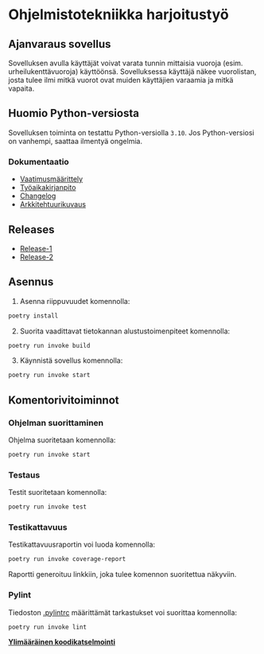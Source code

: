# Ohjelmistotekniikka harjoitustyö

## Ajanvaraus sovellus

Sovelluksen avulla käyttäjät voivat varata tunnin mittaisia vuoroja (esim. urheilukenttävuoroja) käyttöönsä. Sovelluksessa käyttäjä näkee vuorolistan, josta tulee ilmi mitkä vuorot ovat muiden käyttäjien varaamia ja mitkä vapaita.

## Huomio Python-versiosta

Sovelluksen toiminta on testattu Python-versiolla `3.10`. Jos Python-versiosi on vanhempi, saattaa ilmentyä ongelmia.


### Dokumentaatio

* [Vaatimusmäärittely](./dokumentaatio/vaatimusmaarittely.md)
* [Työaikakirjanpito](./dokumentaatio/tuntikirjanpito.md)
* [Changelog](./dokumentaatio/changelog.md)
* [Arkkitehtuurikuvaus](./dokumentaatio/arkkitehtuuri.md)

## Releases

* [Release-1](https://github.com/levomaaa/ot-harjoitustyo/releases/tag/viikko5)
* [Release-2](https://github.com/levomaaa/ot-harjoitustyo/releases/tag/viikko6)

## Asennus

1. Asenna riippuvuudet komennolla:

```bash
poetry install
```

2. Suorita vaadittavat tietokannan alustustoimenpiteet komennolla:

```bash
poetry run invoke build
```

3. Käynnistä sovellus komennolla:

```bash
poetry run invoke start
```

## Komentorivitoiminnot

### Ohjelman suorittaminen

Ohjelma suoritetaan komennolla:

```bash
poetry run invoke start
```

### Testaus

Testit suoritetaan komennolla:

```bash
poetry run invoke test
```

### Testikattavuus

Testikattavuusraportin voi luoda komennolla:

```bash
poetry run invoke coverage-report
```

Raportti generoituu linkkiin, joka tulee komennon suoritettua näkyviin.

### Pylint

Tiedoston [.pylintrc](./.pylintrc) määrittämät tarkastukset voi suorittaa komennolla:

```bash
poetry run invoke lint
```
**[Ylimääräinen koodikatselmointi](https://github.com/jakubgrad/ot-harjoitustyo)**